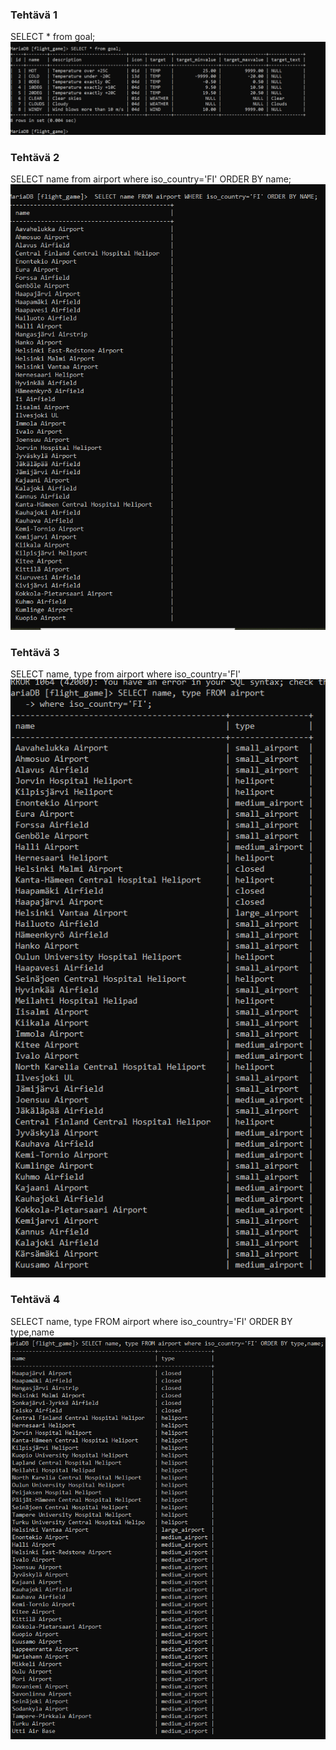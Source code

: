 ### Tehtävä 1
SELECT * from goal;
![kuva](./ruudunkappaukset/teht1.1.png)
### Tehtävä 2
SELECT name from airport where iso_country='FI' ORDER BY name;
![kuva](./ruudunkappaukset/Namit%20akkos.png)
### Tehtävä 3
SELECT name, type from airport where iso_country='FI'
![kuva](./ruudunkappaukset/name,type%20.png)
### Tehtävä 4
SELECT name, type FROM airport where iso_country='FI' ORDER BY type,name
![kuva](./ruudunkappaukset/type.name.akkos.png)


